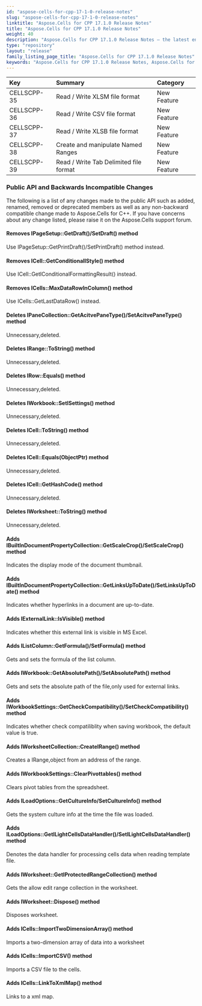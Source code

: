 ```yaml
---
id: "aspose-cells-for-cpp-17-1-0-release-notes"
slug: "aspose-cells-for-cpp-17-1-0-release-notes"
linktitle: "Aspose.Cells for CPP 17.1.0 Release Notes"
title: "Aspose.Cells for CPP 17.1.0 Release Notes"
weight: 40
description: "Aspose.Cells for CPP 17.1.0 Release Notes – the latest enhancements, new features, and fixes."
type: "repository"
layout: "release"
family_listing_page_title: "Aspose.Cells for CPP 17.1.0 Release Notes"
keywords: "Aspose.Cells for CPP 17.1.0 Release Notes, Aspose.Cells for CPP 17.1.0 updates and fixes"
---
```


|**Key**|**Summary**|**Category**|
| :- | :- | :- |
|CELLSCPP-35|Read / Write XLSM file format |New Feature |
|CELLSCPP-36|Read / Write CSV file format |New Feature |
|CELLSCPP-37|Read / Write XLSB file format |New Feature |
|CELLSCPP-38|Create and manipulate Named Ranges|New Feature |
|CELLSCPP-39|Read / Write Tab Delimited file format |New Feature |
### **Public API and Backwards Incompatible Changes**
The following is a list of any changes made to the public API such as added, renamed, removed or deprecated members as well as any non-backward compatible change made to Aspose.Cells for C++. If you have concerns about any change listed, please raise it on the Aspose.Cells support forum.
#### **Removes IPageSetup::GetDraft()/SetDraft() method**
Use IPageSetup::GetPrintDraft()/SetPrintDraft() method instead.
#### **Removes ICell::GetConditionalIStyle() method**
Use ICell::GetIConditionalFormattingResult() instead.
#### **Removes ICells::MaxDataRowInColumn() method**
Use ICells::GetLastDataRow() instead.
#### **Deletes IPaneCollection::GetAcitvePaneType()/SetAcitvePaneType() method**
Unnecessary,deleted.
#### **Deletes IRange::ToString() method**
Unnecessary,deleted.
#### **Deletes IRow::Equals() method**
Unnecessary,deleted.
#### **Deletes IWorkbook::SetISettings() method**
Unnecessary,deleted.
#### **Deletes ICell::ToString() method**
Unnecessary,deleted.
#### **Deletes ICell::Equals(ObjectPtr) method**
Unnecessary,deleted.
#### **Deletes ICell::GetHashCode() method**
Unnecessary,deleted.
#### **Deletes IWorksheet::ToString() method**
Unnecessary,deleted.
#### **Adds IBuiltInDocumentPropertyCollection::GetScaleCrop()/SetScaleCrop() method**
Indicates the display mode of the document thumbnail.
#### **Adds IBuiltInDocumentPropertyCollection::GetLinksUpToDate()/SetLinksUpToDate() method**
Indicates whether hyperlinks in a document are up-to-date.
#### **Adds IExternalLink::IsVisible() method**
Indicates whether this external link is visible in MS Excel.
#### **Adds IListColumn::GetFormula()/SetFormula() method**
Gets and sets the formula of the list column.
#### **Adds IWorkbook::GetAbsolutePath()/SetAbsolutePath() method**
Gets and sets the absolute path of the file,only used for external links.
#### **Adds IWorkbookSettings::GetCheckCompatibility()/SetCheckCompatibility() method**
Indicates whether check compatiliblity when saving workbook, the default value is true.
#### **Adds IWorksheetCollection::CreateIRange() method**
Creates a IRange,object from an address of the range.
#### **Adds IWorkbookSettings::ClearPivottables() method**
Clears pivot tables from the spreadsheet.
#### **Adds ILoadOptions::GetCultureInfo/SetCultureInfo() method**
Gets the system culture info at the time the file was loaded.
#### **Adds ILoadOptions::GetILightCellsDataHandler()/SetILightCellsDataHandler() method**
Denotes the data handler for processing cells data when reading template file.
#### **Adds IWorksheet::GetIProtectedRangeCollection() method**
Gets the allow edit range collection in the worksheet.
#### **Adds IWorksheet::Dispose() method**
Disposes worksheet.
#### **Adds ICells::ImportTwoDimensionArray() method**
Imports a two-dimension array of data into a worksheet
#### **Adds ICells::ImportCSV() method**
Imports a CSV file to the cells.
#### **Adds ICells::LinkToXmlMap() method**
Links to a xml map.

